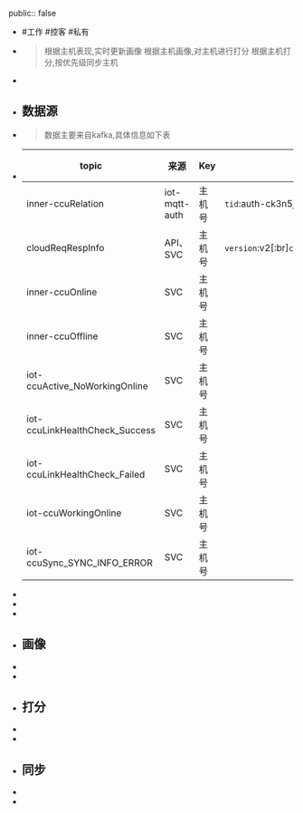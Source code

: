 public:: false

- #工作 #控客 #私有
- > 根据主机表现,实时更新画像
  根据主机画像,对主机进行打分
  根据主机打分,按优先级同步主机
-
- ## 数据源
- > 数据主要来自kafka,具体信息如下表
- |topic|来源|Key|示例header|示例payload|说明|
  |--|--|--|--|--|--|
  |inner-ccuRelation|iot-mqtt-auth|主机号|`tid`:auth-ck3n5jub-1651736114653[:br]`ts`:1651736114680|`[ "KONKE_USER@U_3bc9d6d0-735f-45d0-853a-7bf8df75f8ea" ]`||
  |cloudReqRespInfo|API、SVC|主机号|`version`:v2[:br]`ccuId`:CCU_96224[:br]`sendElapsedTime`:1[:br]`respElapsedTime`:117[:br]`reqResult`:EXPLICIT[:br]`opcode`:SET_NODE_APP_ARGS|||
  |inner-ccuOnline|SVC|主机号||||
  |inner-ccuOffline|SVC|主机号||||
  |iot-ccuActive_NoWorkingOnline|SVC|主机号||||
  |iot-ccuLinkHealthCheck_Success|SVC|主机号||||
  |iot-ccuLinkHealthCheck_Failed|SVC|主机号||||
  |iot-ccuWorkingOnline|SVC|主机号||||
  |iot-ccuSync_SYNC_INFO_ERROR|SVC|主机号||||
-
-
-
- ## 画像
-
-
- ## 打分
-
-
- ## 同步
-
-